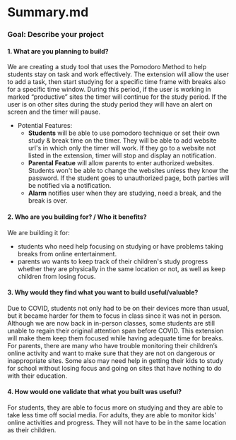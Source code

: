# Summary.md

### Goal: Describe your project 
#### 1. What are you planning to build?
We are creating a study tool that uses the Pomodoro Method to help students stay on task and work effectively. The extension will allow the user to add a task, then start studying for a specific time frame with breaks also for a specific time window. During this period, if the user is working in marked “productive” sites the timer will continue for the study period. If the user is on other sites during the study period they will have an alert on screen and the timer will pause.

* Potential Features:
   * **Students** will be able to use pomodoro technique or set their own study & break time on the timer. They will be able to add website url's in which only the timer will work. If they go to a website not listed in the extension, timer will stop and display an notification. 
   * **Parental Featue** will allow parents to enter authorized websites. Students won't be able to change the websites unless they know the password. If the student goes to unauthorized page, both parties will be notified via a notification. 
   * **Alarm** notifies user when they are studying, need a break, and the break is over.
          

#### 2. Who are you building for? / Who it benefits? 
We are building it for:
 * students who need help focusing on studying or have problems taking breaks from online entertainment.
 * parents wo wants to keep track of their children's study progress whether they are physically in the same location or not, as well as keep children from losing focus.
      
#### 3. Why would they find what you want to build useful/valuable?
 Due to COVID, students not only had to be on their devices more than usual, but it became harder for them to focus in class since it was not in person. Although we are now back in in-person classes, some students are still unable to regain their original attention span before COVID. This extension will make them keep them focused while having adequate time for breaks. For parents, there are many who have trouble monitoring their children’s online activity and want to make sure that they are not on dangerous or inappropriate sites. Some also may need help in getting their kids to study for school without losing focus and going on sites that have nothing to do with their education.


#### 4. How would one validate that what you built was useful?
For students, they are able to focus more on studying and they are able to take less time off social media. For adults, they are able to monitor kids' online activities and progress. They will not have to be in the same location as their children.
